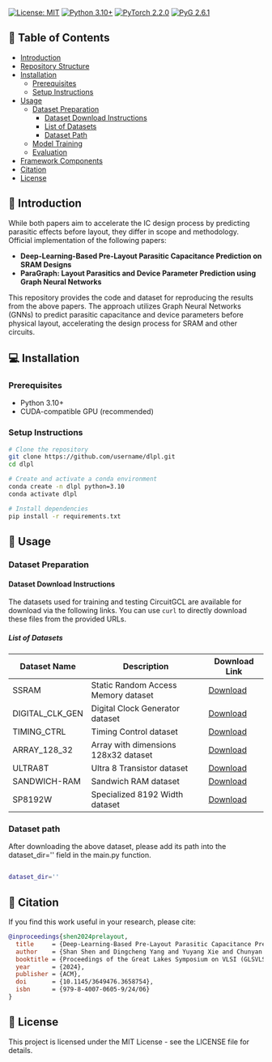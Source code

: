 [![License: MIT](https://img.shields.io/badge/License-MIT-yellow.svg)](https://opensource.org/licenses/MIT)
[![Python 3.10+](https://img.shields.io/badge/python-3.10+-blue.svg)](https://www.python.org/downloads/release/python-310/)
[![PyTorch 2.2.0](https://img.shields.io/badge/PyTorch-2.2.0-red)](https://pytorch.org/get-started/previous-versions/#v220)
[![PyG 2.6.1](https://img.shields.io/badge/PyG-2.6.1-orange)](https://pytorch-geometric.readthedocs.io/en/2.6.1/)

## 📑 Table of Contents

- [Introduction](#-introduction)
- [Repository Structure](#repository-structure)
- [Installation](#-installation)
  - [Prerequisites](#prerequisites)
  - [Setup Instructions](#setup-instructions)
- [Usage](#-usage)
  - [Dataset Preparation](#dataset-preparation)
    - [Dataset Download Instructions](#dataset-download-instructions)
    - [List of Datasets](#list-of-datasets)
    - [Dataset Path](#dataset-path)
  - [Model Training](#model-training)
  - [Evaluation](#evaluation)
- [Framework Components](#framework-components)
- [Citation](#-citation)
- [License](#-license)


## 🧠 Introduction

While both papers aim to accelerate the IC design process by predicting parasitic effects before layout, they differ in scope and methodology.
Official implementation of the following papers:

- **Deep-Learning-Based Pre-Layout Parasitic Capacitance Prediction on SRAM Designs**
- **ParaGraph: Layout Parasitics and Device Parameter Prediction using Graph Neural Networks**

This repository provides the code and dataset for reproducing the results from the above papers. The approach utilizes Graph Neural Networks (GNNs) to predict parasitic capacitance and device parameters before physical layout, accelerating the design process for SRAM and other circuits.


## 💻 Installation

### Prerequisites

- Python 3.10+
- CUDA-compatible GPU (recommended)

### Setup Instructions

```bash
# Clone the repository
git clone https://github.com/username/dlpl.git
cd dlpl

# Create and activate a conda environment
conda create -n dlpl python=3.10
conda activate dlpl

# Install dependencies
pip install -r requirements.txt
```

## 🚀 Usage

### Dataset Preparation

#### Dataset Download Instructions

The datasets used for training and testing CircuitGCL are available for download via the following links. You can use `curl` to directly download these files from the provided URLs.

##### List of Datasets

| Dataset Name    | Description                          | Download Link                                                                              |
| --------------- | ------------------------------------ | ------------------------------------------------------------------------------------------ |
| SSRAM           | Static Random Access Memory dataset  | [Download](https://circuitgcl-sram.s3.ap-southeast-2.amazonaws.com/raw/ssram.pt)           |
| DIGITAL_CLK_GEN | Digital Clock Generator dataset      | [Download](https://circuitgcl-sram.s3.ap-southeast-2.amazonaws.com/raw/digtime.pt)         |
| TIMING_CTRL     | Timing Control dataset               | [Download](https://circuitgcl-sram.s3.ap-southeast-2.amazonaws.com/raw/timing_ctrl.pt)     |
| ARRAY_128_32    | Array with dimensions 128x32 dataset | [Download](https://circuitgcl-sram.s3.ap-southeast-2.amazonaws.com/raw/array_128_32_8t.pt) |
| ULTRA8T         | Ultra 8 Transistor dataset           | [Download](https://circuitgcl-sram.s3.ap-southeast-2.amazonaws.com/raw/ultra8t.pt)         |
| SANDWICH-RAM    | Sandwich RAM dataset                 | [Download](https://circuitgcl-sram.s3.ap-southeast-2.amazonaws.com/raw/sandwich.pt)        |
| SP8192W         | Specialized 8192 Width dataset       | [Download](https://circuitgcl-sram.s3.ap-southeast-2.amazonaws.com/raw/sp8192w.pt)         |

### Dataset path
After downloading the above dataset, please add its path into the dataset_dir='' field in the main.py function.
```bash

dataset_dir=''
```

## 📖 Citation

If you find this work useful in your research, please cite:

```bibtex
@inproceedings{shen2024prelayout,
  title     = {Deep-Learning-Based Pre-Layout Parasitic Capacitance Prediction on SRAM Designs},
  author    = {Shan Shen and Dingcheng Yang and Yuyang Xie and Chunyan Pei and Wenjian Yu and Bei Yu},
  booktitle = {Proceedings of the Great Lakes Symposium on VLSI (GLSVLSI)},
  year      = {2024},
  publisher = {ACM},
  doi       = {10.1145/3649476.3658754},
  isbn      = {979-8-4007-0605-9/24/06}
}
```

## 📄 License

This project is licensed under the MIT License - see the LICENSE file for details.
